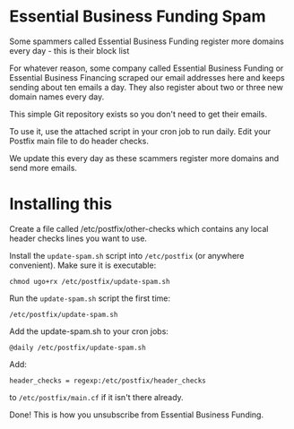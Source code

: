 # Essential Business Funding Spam

Some spammers called Essential Business Funding register more domains every day - this is their block list

For whatever reason, some company called Essential Business Funding or Essential Business Financing scraped our email addresses here
and keeps sending about ten emails a day. They also register about two or three new domain names every day.

This simple Git repository exists so you don't need to get their emails.

To use it, use the attached script in your cron job to run daily. Edit your Postfix main file to do header checks.

We update this every day as these scammers register more domains and send more emails.

# Installing this

Create a file called /etc/postfix/other-checks which contains any local header checks lines you want to use.

Install the `update-spam.sh` script into `/etc/postfix` (or anywhere convenient). Make sure it is executable:

    chmod ugo+rx /etc/postfix/update-spam.sh

Run the `update-spam.sh` script the first time:

    /etc/postfix/update-spam.sh

Add the update-spam.sh to your cron jobs:

    @daily /etc/postfix/update-spam.sh

Add:

    header_checks = regexp:/etc/postfix/header_checks

to `/etc/postfix/main.cf` if it isn't there already.

Done! This is how you unsubscribe from Essential Business Funding.

